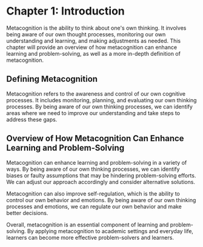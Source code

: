 Chapter 1: Introduction
=======================

Metacognition is the ability to think about one's own thinking. It involves being aware of our own thought processes, monitoring our own understanding and learning, and making adjustments as needed. This chapter will provide an overview of how metacognition can enhance learning and problem-solving, as well as a more in-depth definition of metacognition.

Defining Metacognition
----------------------

Metacognition refers to the awareness and control of our own cognitive processes. It includes monitoring, planning, and evaluating our own thinking processes. By being aware of our own thinking processes, we can identify areas where we need to improve our understanding and take steps to address these gaps.

Overview of How Metacognition Can Enhance Learning and Problem-Solving
----------------------------------------------------------------------

Metacognition can enhance learning and problem-solving in a variety of ways. By being aware of our own thinking processes, we can identify biases or faulty assumptions that may be hindering problem-solving efforts. We can adjust our approach accordingly and consider alternative solutions.

Metacognition can also improve self-regulation, which is the ability to control our own behavior and emotions. By being aware of our own thinking processes and emotions, we can regulate our own behavior and make better decisions.

Overall, metacognition is an essential component of learning and problem-solving. By applying metacognition to academic settings and everyday life, learners can become more effective problem-solvers and learners.
